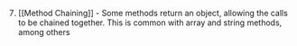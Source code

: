 7. [[Method Chaining]] - Some methods return an object, allowing the calls to be chained together. This is common with array and string methods, among others